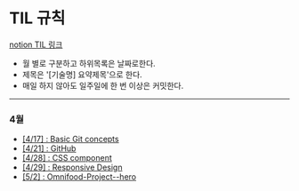 # TIL 규칙

<a href="https://www.notion.so/TIL-205515b965564097bbe0f757ec282915" target= "_blank">notion TIL 링크</a>

- 월 별로 구분하고 하위목록은 날짜로한다.
- 제목은 '[기술명] 요약제목'으로 한다.
- 매일 하지 않아도 일주일에 한 번 이상은 커밋한다.

---

### 4월

- [\[4/17\] : Basic Git concepts](./Git/4.17/Basic.md)
- [\[4/21\] : GitHub ](./Git/4.21/gitHub.md)
- [\[4/28\] : CSS component ](https://github.com/itdorok/css-component-practice)
- [\[4/29\] : Responsive Design ](./Responsive/README.md)
- [\[5/2\] : Omnifood-Project--hero](./Omnifood-project/omnifood-hero/README.md)
